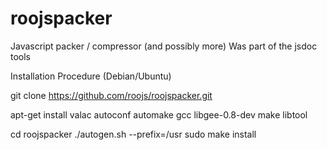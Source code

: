 # roojspacker
Javascript packer / compressor (and possibly more) Was part of the jsdoc tools

Installation Procedure (Debian/Ubuntu)

git clone https://github.com/roojs/roojspacker.git

apt-get install valac autoconf automake gcc libgee-0.8-dev make libtool

cd roojspacker
./autogen.sh --prefix=/usr
sudo make install